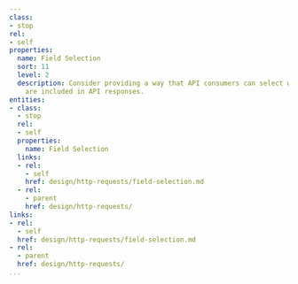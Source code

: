 ```yaml
---
class:
- stop
rel:
- self
properties:
  name: Field Selection
  sort: 11
  level: 2
  description: Consider providing a way that API consumers can select which fields
    are included in API responses.
entities:
- class:
  - stop
  rel:
  - self
  properties:
    name: Field Selection
  links:
  - rel:
    - self
    href: design/http-requests/field-selection.md
  - rel:
    - parent
    href: design/http-requests/
links:
- rel:
  - self
  href: design/http-requests/field-selection.md
- rel:
  - parent
  href: design/http-requests/
...
```

